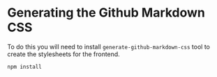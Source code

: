 # Generating the Github Markdown CSS

To do this you will need to install `generate-github-markdown-css` tool to create
the stylesheets for the frontend.

`npm install`
